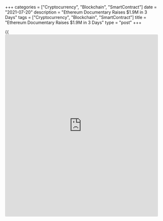 +++
categories = ["Cryptocurrency", "Blockchain", "SmartContract"]
date = "2021-07-20"
description = "Ethereum Documentary Raises $1.9M in 3 Days"
tags = ["Cryptocurrency", "Blockchain", "SmartContract"]
title = "Ethereum Documentary Raises $1.9M in 3 Days"
type = "post"
+++

{{<iframe id="large-banner" src="https://www.bounty.group/#slide=7.0" width="100%" height="600" scrolling="no" style="border: 0px solid rgb(216, 221, 230); border-radius: 3px;">}}

![Ethereum documentary featuring Vitalik Buterin raises $1.9M in 3
days][1]

The cryptocurrency community is highly anticipating the release of a new
documentary about the Ethereum [blockchain](https://www.letsplayfx.com/blog/trade-forex-with-bitcoin/), with the film’s funding
campaign exceeding expectations. A crowdfunding round for the Ethereum-
themed documentary, dubbed Ethereum: The Infinite Garden, has surpassed
its goal of 750 Ether (ETH), raising a total of 1,035.96 ETH worth $1.9
million as of Friday, the creators announced.

The funding campaign started on Wednesday to support the production of a
feature-length, character-driven documentary film exploring the
“innovative real-world applications of the Ethereum [blockchain](https://www.letsplayfx.com/blog/trade-forex-with-bitcoin/), the die-
hard community of enthusiasts and developers, and its creator, Vitalik
Buterin.” Ending Friday, the fundraising campaign amassed a total of 662
backers who contributed through Mirror, a decentralized crypto-based
network. “We are blown away by the support of the community. In 3 days
we surpassed our goal,” the project creators said.

Some 95% of raised funds will be directed toward the film’s production
budget, while 3% will be distributed on Gitcoin grants to support open-
source Ethereum projects, and the remaining 2% will be sent as a
donation to Carbonfund.org, an initiative to reduce global carbon
emissions.

_Source:[FXPro][2]_

   1. /files/downloads/0/7/2/072b8fed6d32326506402b11b41b4550_282d9f344939a1bdf85c6b68d440d931.jpg
   2. /geturl/index/bc502ac78d063cfcd40760a72c40bcc1d33bda9d/